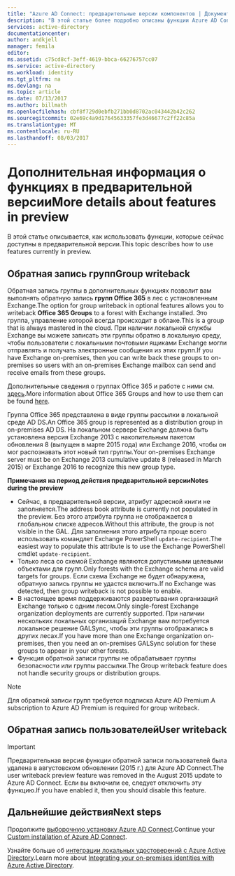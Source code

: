 ```yaml
---
title: "Azure AD Connect: предварительные версии компонентов | Документация Майкрософт"
description: "В этой статье более подробно описаны функции Azure AD Connect, находящиеся на этапе предварительной версии."
services: active-directory
documentationcenter: 
author: andkjell
manager: femila
editor: 
ms.assetid: c75cd8cf-3eff-4619-bbca-66276757cc07
ms.service: active-directory
ms.workload: identity
ms.tgt_pltfrm: na
ms.devlang: na
ms.topic: article
ms.date: 07/13/2017
ms.author: billmath
ms.openlocfilehash: cbf8f729d0ebfb271bb0d8702ac043442b42c262
ms.sourcegitcommit: 02e69c4a9d17645633357fe3d46677c2ff22c85a
ms.translationtype: MT
ms.contentlocale: ru-RU
ms.lasthandoff: 08/03/2017
---
```

# <a name="more-details-about-features-in-preview"></a><span data-ttu-id="e3029-103">Дополнительная информация о функциях в предварительной версии</span><span class="sxs-lookup"><span data-stu-id="e3029-103">More details about features in preview</span></span>
<span data-ttu-id="e3029-104">В этой статье описывается, как использовать функции, которые сейчас доступны в предварительной версии.</span><span class="sxs-lookup"><span data-stu-id="e3029-104">This topic describes how to use features currently in preview.</span></span>

## <a name="group-writeback"></a><span data-ttu-id="e3029-105">Обратная запись групп</span><span class="sxs-lookup"><span data-stu-id="e3029-105">Group writeback</span></span>
<span data-ttu-id="e3029-106">Обратная запись группы в дополнительных функциях позволит вам выполнять обратную запись **групп Office 365** в лес с установленным Exchange.</span><span class="sxs-lookup"><span data-stu-id="e3029-106">The option for group writeback in optional features allows you to writeback **Office 365 Groups** to a forest with Exchange installed.</span></span> <span data-ttu-id="e3029-107">Это группа, управление которой всегда происходит в облаке.</span><span class="sxs-lookup"><span data-stu-id="e3029-107">This is a group that is always mastered in the cloud.</span></span> <span data-ttu-id="e3029-108">При наличии локальной службы Exchange вы можете записать эти группы обратно в локальную среду, чтобы пользователи с локальными почтовыми ящиками Exchange могли отправлять и получать электронные сообщения из этих групп.</span><span class="sxs-lookup"><span data-stu-id="e3029-108">If you have Exchange on-premises, then you can write back these groups to on-premises so users with an on-premises Exchange mailbox can send and receive emails from these groups.</span></span>

<span data-ttu-id="e3029-109">Дополнительные сведения о группах Office 365 и работе с ними см. [здесь](http://aka.ms/O365g).</span><span class="sxs-lookup"><span data-stu-id="e3029-109">More information about Office 365 Groups and how to use them can be found [here](http://aka.ms/O365g).</span></span>

<span data-ttu-id="e3029-110">Группа Office 365 представлена в виде группы рассылки в локальной среде AD DS.</span><span class="sxs-lookup"><span data-stu-id="e3029-110">An Office 365 group is represented as a distribution group in on-premises AD DS.</span></span> <span data-ttu-id="e3029-111">На локальном сервере Exchange должна быть установлена версия Exchange 2013 с накопительным пакетом обновления 8 (выпущен в марте 2015 года) или Exchange 2016, чтобы он мог распознавать этот новый тип группы.</span><span class="sxs-lookup"><span data-stu-id="e3029-111">Your on-premises Exchange server must be on Exchange 2013 cumulative update 8 (released in March 2015) or Exchange 2016 to recognize this new group type.</span></span>

<span data-ttu-id="e3029-112">**Примечания на период действия предварительной версии**</span><span class="sxs-lookup"><span data-stu-id="e3029-112">**Notes during the preview**</span></span>

* <span data-ttu-id="e3029-113">Сейчас, в предварительной версии, атрибут адресной книги не заполняется.</span><span class="sxs-lookup"><span data-stu-id="e3029-113">The address book attribute is currently not populated in the preview.</span></span> <span data-ttu-id="e3029-114">Без этого атрибута группа не отображается в глобальном списке адресов.</span><span class="sxs-lookup"><span data-stu-id="e3029-114">Without this attribute, the group is not visible in the GAL.</span></span> <span data-ttu-id="e3029-115">Для заполнения этого атрибута проще всего использовать командлет Exchange PowerShell `update-recipient`.</span><span class="sxs-lookup"><span data-stu-id="e3029-115">The easiest way to populate this attribute is to use the Exchange PowerShell cmdlet `update-recipient`.</span></span>
* <span data-ttu-id="e3029-116">Только леса со схемой Exchange являются допустимыми целевыми объектами для групп.</span><span class="sxs-lookup"><span data-stu-id="e3029-116">Only forests with the Exchange schema are valid targets for groups.</span></span> <span data-ttu-id="e3029-117">Если схема Exchange не будет обнаружена, обратную запись группы не удастся включить.</span><span class="sxs-lookup"><span data-stu-id="e3029-117">If no Exchange was detected, then group writeback is not possible to enable.</span></span>
* <span data-ttu-id="e3029-118">В настоящее время поддерживаются развертывания организаций Exchange только с одним лесом.</span><span class="sxs-lookup"><span data-stu-id="e3029-118">Only single-forest Exchange organization deployments are currently supported.</span></span> <span data-ttu-id="e3029-119">При наличии нескольких локальных организаций Exchange вам потребуется локальное решение GALSync, чтобы эти группы отображались в других лесах.</span><span class="sxs-lookup"><span data-stu-id="e3029-119">If you have more than one Exchange organization on-premises, then you need an on-premises GALSync solution for these groups to appear in your other forests.</span></span>
* <span data-ttu-id="e3029-120">Функция обратной записи группы не обрабатывает группы безопасности или группы рассылки.</span><span class="sxs-lookup"><span data-stu-id="e3029-120">The Group writeback feature does not handle security groups or distribution groups.</span></span>

> [!NOTE]
> <span data-ttu-id="e3029-121">Для обратной записи групп требуется подписка Azure AD Premium.</span><span class="sxs-lookup"><span data-stu-id="e3029-121">A subscription to Azure AD Premium is required for group writeback.</span></span>
> 
>

## <a name="user-writeback"></a><span data-ttu-id="e3029-122">Обратная запись пользователей</span><span class="sxs-lookup"><span data-stu-id="e3029-122">User writeback</span></span>
> [!IMPORTANT]
> <span data-ttu-id="e3029-123">Предварительная версия функции обратной записи пользователей была удалена в августовском обновлении (2015 г.) для Azure AD Connect.</span><span class="sxs-lookup"><span data-stu-id="e3029-123">The user writeback preview feature was removed in the August 2015 update to Azure AD Connect.</span></span> <span data-ttu-id="e3029-124">Если вы включили ее, следует отключить эту функцию.</span><span class="sxs-lookup"><span data-stu-id="e3029-124">If you have enabled it, then you should disable this feature.</span></span>
>
>

## <a name="next-steps"></a><span data-ttu-id="e3029-125">Дальнейшие действия</span><span class="sxs-lookup"><span data-stu-id="e3029-125">Next steps</span></span>
<span data-ttu-id="e3029-126">Продолжите [выборочную установку Azure AD Connect](active-directory-aadconnect-get-started-custom.md).</span><span class="sxs-lookup"><span data-stu-id="e3029-126">Continue your [Custom installation of Azure AD Connect](active-directory-aadconnect-get-started-custom.md).</span></span>

<span data-ttu-id="e3029-127">Узнайте больше об [интеграции локальных удостоверений с Azure Active Directory](active-directory-aadconnect.md).</span><span class="sxs-lookup"><span data-stu-id="e3029-127">Learn more about [Integrating your on-premises identities with Azure Active Directory](active-directory-aadconnect.md).</span></span>

